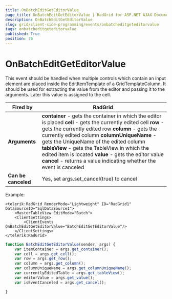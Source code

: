 ```yaml
---
title: OnBatchEditGetEditorValue
page_title: OnBatchEditGetEditorValue | RadGrid for ASP.NET AJAX Documentation
description: OnBatchEditGetEditorValue
slug: grid/client-side-programming/events/onbatcheditgeteditorvalue
tags: onbatcheditgeteditorvalue
published: True
position: 76
---
```


# OnBatchEditGetEditorValue



This event should be handled when multiple controls which contain an input element are placed inside the EditItemTemplate of a GridTemplateColumn. It should be used for extracting the value from the editor and passing it to the arguments. Later this value is assigned to the cell.


|  **Fired by**  | RadGrid |
| ------ | ------ |
| **Arguments** | **container** - gets the container in which the editor is placed **cell** - gets the currently edited cell **row** - gets the currently edited row **column** - gets the currently edited column **columnUniqueName** - gets the UniqueName of the edited column **tableView** - gets the TableView in which the edited item is located **value** - gets the editor value **cancel** - returns a value indicating whether the event is canceled|
| **Can be canceled** |Yes, set args.set_cancel(true) to cancel|

Example:

````ASP.NET
<telerik:RadGrid RenderMode="Lightweight" ID="RadGrid1" DataSourceID="SqlDataSource1">
    <MasterTableView EditMode="Batch">
    <ClientSettings>
        <ClientEvents OnBatchEditGetEditorValue="BatchEditGetEditorValue"/>
    </ClientSettings>
</telerik:RadGrid>
````



````JavaScript
function BatchEditGetEditorValue(sender, args) {
    var itemContainer = args.get_container();
    var cell = args.get_cell(); 
    var row = args.get_row(); 
    var column = args.get_column();
    var columnUniqueName = args.get_columnUniqueName(); 
    var currentlyEditedTable = args.get_tableView();
    var editorValue = args.get_value(); 
    var isEventCanceled = args.get_cancel();

}
````


